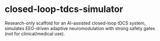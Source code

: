 # closed-loop-tdcs-simulator
Research-only scaffold for an AI-assisted closed-loop tDCS system, simulates EEG-driven adaptive neuromodulation with strong safety gates (not for clinical/medical use).
